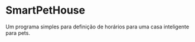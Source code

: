 # SmartPetHouse

Um programa simples para definição de horários para uma casa inteligente para pets. 
